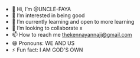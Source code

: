 - 👋 Hi, I’m @UNCLE-FAYA
- 👀 I’m interested in being good 
- 🌱 I’m currently learning and open to more learning
- 💞️ I’m looking to collaborate x
- 📫 How to reach me thekennayannaji@gmail.com
- 😄 Pronouns: WE AND US
- ⚡ Fun fact: I AM GOD'S OWN

<!---
UNCLE-FAYA/UNCLE-FAYA is a ✨ special ✨ repository because its `README.md` (this file) appears on your GitHub profile.
You can click the Preview link to take a look at your changes.
--->
